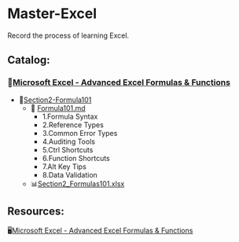 # Master-Excel
Record the process of learning Excel.

## Catalog:  
### :file_folder:[Microsoft Excel - Advanced Excel Formulas & Functions](https://github.com/ZihanWan97/Master-Excel/tree/main/Microsoft%20Excel%20-%20Advanced%20Excel%20Formulas%20%26%20Functions-Udemy)   
- :file_folder:[Section2-Formula101](https://github.com/ZihanWan97/Master-Excel/tree/main/Microsoft%20Excel%20-%20Advanced%20Excel%20Formulas%20%26%20Functions-Udemy/Section2-Formula101)  
  - :page_facing_up:	[Formula101.md](https://github.com/ZihanWan97/Master-Excel/blob/main/Microsoft%20Excel%20-%20Advanced%20Excel%20Formulas%20%26%20Functions-Udemy/Section2-Formula101/Formula101.md)
    - 1.Formula Syntax
    - 2.Reference Types
    - 3.Common Error Types
    - 4.Auditing Tools
    - 5.Ctrl Shortcuts
    - 6.Function Shortcuts
    - 7.Alt Key Tips
    - 8.Data Validation
  - :bar_chart:[Section2_Formulas101.xlsx](https://github.com/ZihanWan97/Master-Excel/blob/main/Microsoft%20Excel%20-%20Advanced%20Excel%20Formulas%20%26%20Functions-Udemy/Section2-Formula101/Section2_Formulas101.xlsx)

## Resources:
:desktop_computer:[Microsoft Excel - Advanced Excel Formulas & Functions](https://www.udemy.com/course/excel-for-analysts/)
